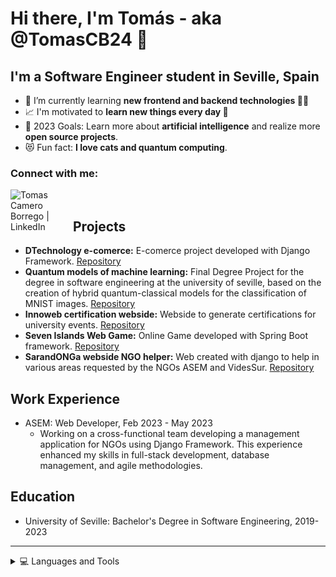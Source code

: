 # Hi there, I'm Tomás - aka @TomasCB24 👋 

## I'm a Software Engineer student in Seville, Spain

- 🌱 I’m currently learning **new frontend and backend technologies :man_technologist:** 
- 📈 I'm motivated to **learn new things every day 🔋**
- 🥅 2023 Goals: Learn more about **artificial intelligence** and realize more **open source projects**.
- 😻 Fun fact: **I love cats and quantum computing**.


### Connect with me:

[<img align="left" alt="Tomas Camero Borrego | LinkedIn" width="100px" src="https://img.shields.io/badge/LinkedIn-0077B5?style=for-the-badge&logo=linkedin&logoColor=white" />][linkedin]

<br />

## Projects
- **DTechnology e-comerce:** E-comerce project developed with Django Framework. [Repository](https://github.com/TomasCB24/DTechnology)
- **Quantum models of machine learning:** Final Degree Project for the degree in software engineering at the university of seville, based on the creation of hybrid quantum-classical models for the classification of MNIST images. [Repository](https://github.com/TomasCB24/TFG-Quantum)
- **Innoweb certification webside:** Webside to generate certifications for university events. [Repository](https://github.com/innosoft-innoweb/innosoft-innoweb-1)
- **Seven Islands Web Game:** Online Game developed with Spring Boot framework. [Repository](https://github.com/gii-is-DP1/dp1-2021-2022-l8-1)
- **SarandONGa webside NGO helper:** Web created with django to help in various areas requested by the NGOs ASEM and VidesSur. [Repository](https://github.com/ISPP-12/SarandONGa)

## Work Experience
- ASEM: Web Developer, Feb 2023 - May 2023
   - Working on a cross-functional team developing a management application for NGOs using Django Framework. This experience enhanced my skills in full-stack development, database management, and agile methodologies. 

## Education
- University of Seville: Bachelor's Degree in Software Engineering, 2019-2023
  
<hr>
<details>
<summary>💻 Languages and Tools</summary>

<hr>

<div align="center">
<table>
<tr>

<td>
<table>
  <tr>
    <td>
      <img alt="VSCode" width="26px" src="https://raw.githubusercontent.com/github/explore/80688e429a7d4ef2fca1e82350fe8e3517d3494d/topics/visual-studio-code/visual-studio-code.png" />
    </td>
    <td  width="145px">VSCode</td>
    <td>
      <img width="15px" src="https://cdn-icons-png.flaticon.com/512/1828/1828884.png">
      <img width="15px" src="https://cdn-icons-png.flaticon.com/512/1828/1828884.png">
      <img width="15px" src="https://cdn-icons-png.flaticon.com/512/1828/1828884.png">
    </td>
  </tr>

  <tr>
    <td>
      <img alt="HTML 5" width="26px" src="https://raw.githubusercontent.com/github/explore/80688e429a7d4ef2fca1e82350fe8e3517d3494d/topics/html/html.png" />
    </td>
    <td>HTML 5</td>
    <td>
      <img width="15px" src="https://cdn-icons-png.flaticon.com/512/1828/1828884.png">
      <img width="15px" src="https://cdn-icons-png.flaticon.com/512/1828/1828884.png">
      <img width="15px" src="https://cdn-icons-png.flaticon.com/512/1828/1828884.png">
    </td>
  </tr>

  <tr>
    <td>
      <img alt="CSS 3" width="26px" src="https://raw.githubusercontent.com/github/explore/80688e429a7d4ef2fca1e82350fe8e3517d3494d/topics/css/css.png" />
    </td>
    <td>CSS 3</td>
    <td>
      <img width="15px" src="https://cdn-icons-png.flaticon.com/512/1828/1828884.png">
      <img width="15px" src="https://cdn-icons-png.flaticon.com/512/1828/1828884.png">
      <img width="15px" src="https://cdn-icons-png.flaticon.com/512/1828/1828961.png">
    </td>
  </tr>

  <tr>
    <td>
      <img alt="JavaScript" width="26px" src="https://raw.githubusercontent.com/github/explore/80688e429a7d4ef2fca1e82350fe8e3517d3494d/topics/javascript/javascript.png" />
    </td>
    <td>JavaScript</td>
    <td>
      <img width="15px" src="https://cdn-icons-png.flaticon.com/512/1828/1828884.png">
      <img width="15px" src="https://cdn-icons-png.flaticon.com/512/1828/1828884.png">
      <img width="15px" src="https://cdn-icons-png.flaticon.com/512/1828/1828961.png">
    </td>
  </tr>

  <tr>
    <td>
      <img alt="SQL" width="26px" src="https://cdn.icon-icons.com/icons2/2107/PNG/512/file_type_sql_icon_130152.png" />
    </td>
    <td>SQL</td>
    <td>
      <img width="15px" src="https://cdn-icons-png.flaticon.com/512/1828/1828884.png">
      <img width="15px" src="https://cdn-icons-png.flaticon.com/512/1828/1828884.png">
      <img width="15px" src="https://cdn-icons-png.flaticon.com/512/1828/1828884.png">
    </td>
  </tr>
  <tr>
    <td>
      <img alt="Django" width="26px" src="https://cdn.icon-icons.com/icons2/512/PNG/512/prog-django_icon-icons.com_50802.png" />
    </td>
    <td>Django</td>
    <td>
      <img width="15px" src="https://cdn-icons-png.flaticon.com/512/1828/1828884.png">
      <img width="15px" src="https://cdn-icons-png.flaticon.com/512/1828/1828884.png">
      <img width="15px" src="https://cdn-icons-png.flaticon.com/512/1828/1828884.png">
    </td>
  </tr>
</table>
</td>

<!-- new column -->

<td>
<table>
  <tr>
    <td>
      <img alt="MySQL" width="26px" src="https://cdn.icon-icons.com/icons2/2415/PNG/512/mysql_original_wordmark_logo_icon_146417.png" />
    </td>
    <td width="145px">MySQL</td>
    <td>
      <img width="15px" src="https://cdn-icons-png.flaticon.com/512/1828/1828884.png">
      <img width="15px" src="https://cdn-icons-png.flaticon.com/512/1828/1828884.png">
      <img width="15px" src="https://cdn-icons-png.flaticon.com/512/1828/1828884.png">
    </td>
  </tr>

  <tr>
    <td>
      <img alt="Java" width="26px" src="https://cdn.icon-icons.com/icons2/2415/PNG/512/java_original_wordmark_logo_icon_146459.png" />
    </td>
    <td>Java</td>
    <td>
      <img width="15px" src="https://cdn-icons-png.flaticon.com/512/1828/1828884.png">
      <img width="15px" src="https://cdn-icons-png.flaticon.com/512/1828/1828884.png">
      <img width="15px" src="https://cdn-icons-png.flaticon.com/512/1828/1828884.png">
    </td>
  </tr>

  <tr>
    <td>
      <img alt="Spring" width="26px" src="https://user-images.githubusercontent.com/25181517/117201470-f6d56780-adec-11eb-8f7c-e70e376cfd07.png" />
    </td>
    <td>Spring</td>
    <td>
      <img width="15px" src="https://cdn-icons-png.flaticon.com/512/1828/1828884.png">
      <img width="15px" src="https://cdn-icons-png.flaticon.com/512/1828/1828884.png">
      <img width="15px" src="https://cdn-icons-png.flaticon.com/512/1828/1828884.png">
    </td>
  </tr>

  <tr>
    <td>
      <img alt="C" width="26px" src="https://cdn.icon-icons.com/icons2/2415/PNG/512/c_plain_logo_icon_146610.png" />
    </td>
    <td>C</td>
    <td>
      <img width="15px" src="https://cdn-icons-png.flaticon.com/512/1828/1828884.png">
      <img width="15px" src="https://cdn-icons-png.flaticon.com/512/1828/1828961.png">
      <img width="15px" src="https://cdn-icons-png.flaticon.com/512/1828/1828961.png">
    </td>
  </tr>

  <tr>
    <td>
      <img alt="Eclipse" width="26px" src="https://cdn.icon-icons.com/icons2/1381/PNG/512/eclipse_94656.png" />
    </td>
    <td>Eclipse</td>
    <td>
      <img width="15px" src="https://cdn-icons-png.flaticon.com/512/1828/1828884.png">
      <img width="15px" src="https://cdn-icons-png.flaticon.com/512/1828/1828884.png">
      <img width="15px" src="https://cdn-icons-png.flaticon.com/512/1828/1828884.png">
    </td>
  </tr>

  <tr>
    <td>
      <img alt="Python" width="26px" src="https://cdn.icon-icons.com/icons2/112/PNG/512/python_18894.png" />
    </td>
    <td>Python</td>
    <td>
      <img width="15px" src="https://cdn-icons-png.flaticon.com/512/1828/1828884.png">
      <img width="15px" src="https://cdn-icons-png.flaticon.com/512/1828/1828884.png">
      <img width="15px" src="https://cdn-icons-png.flaticon.com/512/1828/1828961.png">
    </td>
  </tr>

  <tr>
    <td>
      <img alt="Git" width="26px" src="https://cdn.icon-icons.com/icons2/2107/PNG/512/file_type_git_icon_130581.png" />
    </td>
    <td>Git</td>
    <td>
      <img width="15px" src="https://cdn-icons-png.flaticon.com/512/1828/1828884.png">
      <img width="15px" src="https://cdn-icons-png.flaticon.com/512/1828/1828884.png">
      <img width="15px" src="https://cdn-icons-png.flaticon.com/512/1828/1828961.png">
    </td>
  </tr>

  <tr>
    <td>
    <img alt="GitHub" width="26px" src="https://cdn.icon-icons.com/icons2/2368/PNG/512/github_logo_icon_143772.png" />
    </td>
    <td>GitHub</td>
    <td>
      <img width="15px" src="https://cdn-icons-png.flaticon.com/512/1828/1828884.png">
      <img width="15px" src="https://cdn-icons-png.flaticon.com/512/1828/1828884.png">
      <img width="15px" src="https://cdn-icons-png.flaticon.com/512/1828/1828884.png">
    </td>
  </tr>
</table>
</td>

</tr>
</table>


</div>

</details>

[linkedin]: https://www.linkedin.com/in/tomás-camero-borrego-b37016281
